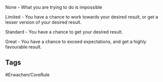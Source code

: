 None - What you are trying to do is impossible

Limited - You have a chance to work towards your desired result, or get a lesser version of your desired result.

Standard - You have a chance to get your desired result.

Great - You have a chance to exceed expectations, and get a highly favourable result.

## Tags
#Erwachen/CoreRule 